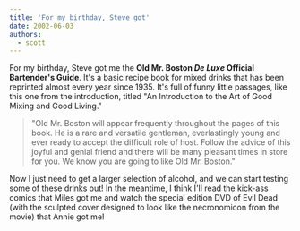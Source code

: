 ```yaml
---
title: 'For my birthday, Steve got'
date: 2002-06-03
authors:
  - scott
---
```


For my birthday, Steve got me the **Old Mr. Boston _De Luxe_ Official Bartender's Guide**. It's a basic recipe book for mixed drinks that has been reprinted almost every year since 1935. It's full of funny little passages, like this one from the introduction, titled "An Introduction to the Art of Good Mixing and Good Living."

> "Old Mr. Boston will appear frequently throughout the pages of this book. He is a rare and versatile gentleman, everlastingly young and ever ready to accept the difficult role of host. Follow the advice of this joyful and genial friend and there will be many pleasant times in store for you. We know you are going to like Old Mr. Boston."

Now I just need to get a larger selection of alcohol, and we can start testing some of these drinks out! In the meantime, I think I'll read the kick-ass comics that Miles got me and watch the special edition DVD of Evil Dead (with the sculpted cover designed to look like the necronomicon from the movie) that Annie got me!

